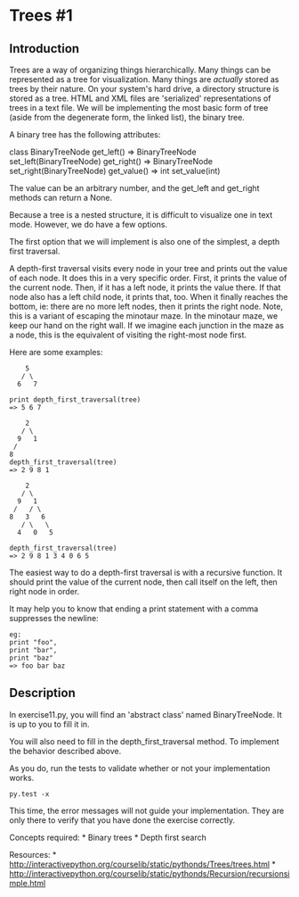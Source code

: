 Trees #1
=======

Introduction
-------
Trees are a way of organizing things hierarchically. Many things can be
represented as a tree for visualization. Many things are _actually_ stored as
trees by their nature. On your system's hard drive, a directory structure is
stored as a tree. HTML and XML files are 'serialized' representations of trees
in a text file. We will be implementing the most basic form of tree (aside from
the degenerate form, the linked list), the binary tree.

A binary tree has the following attributes:

class BinaryTreeNode
    get_left() => BinaryTreeNode
    set_left(BinaryTreeNode)
    get_right() => BinaryTreeNode
    set_right(BinaryTreeNode)
    get_value() => int
    set_value(int)

The value can be an arbitrary number, and the get_left and get_right methods
can return a None.

Because a tree is a nested structure, it is difficult to visualize one in text
mode. However, we do have a few options.

The first option that we will implement is also one of the simplest, a depth
first traversal.

A depth-first traversal visits every node in your tree and prints out the value
of each node. It does this in a very specific order. First, it prints the value
of the current node. Then, if it has a left node, it prints the value there. If
that node also has a left child node, it prints that, too. When it finally
reaches the bottom, ie: there are no more left nodes, then it prints the right
node. Note, this is a variant of escaping the minotaur maze. In the minotaur
maze, we keep our hand on the right wall. If we imagine each junction in the
maze as a node, this is the equivalent of visiting the right-most node first.

Here are some examples:

        5
       / \
      6   7

    print depth_first_traversal(tree)
    => 5 6 7

        2
       / \
      9   1
     /
    8
    depth_first_traversal(tree)
    => 2 9 8 1

        2
       / \
      9   1
     /   / \
    8   3   6
       / \   \
      4   0   5

    depth_first_traversal(tree)
    => 2 9 8 1 3 4 0 6 5

The easiest way to do a depth-first traversal is with a recursive function. It
should print the value of the current node, then call itself on the left, then
right node in order.

It may help you to know that ending a print statement with a comma suppresses
the newline:

    eg:
    print "foo",
    print "bar",
    print "baz"
    => foo bar baz

Description
-------
In exercise11.py, you will find an 'abstract class' named BinaryTreeNode. It is
up to you to fill it in.

You will also need to fill in the depth_first_traversal method. To implement
the behavior described above.

As you do, run the tests to validate whether or not your implementation works.

    py.test -x

This time, the error messages will not guide your implementation. They are only
there to verify that you have done the exercise correctly.

Concepts required:
    * Binary trees
    * Depth first search

Resources:
    * http://interactivepython.org/courselib/static/pythonds/Trees/trees.html
    * http://interactivepython.org/courselib/static/pythonds/Recursion/recursionsimple.html
